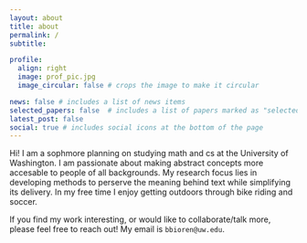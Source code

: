 ```yaml
---
layout: about
title: about
permalink: /
subtitle:

profile:
  align: right
  image: prof_pic.jpg
  image_circular: false # crops the image to make it circular

news: false # includes a list of news items
selected_papers: false  # includes a list of papers marked as "selected={true}"
latest_post: false
social: true # includes social icons at the bottom of the page
---
```


Hi! I am a sophmore planning on studying math and cs at the University of Washington. I am passionate about making
abstract concepts more accesable to people of all backgrounds. My research focus lies in developing methods to perserve the meaning behind text while simplifying its delivery. In my free time I enjoy getting outdoors through bike riding and soccer.

If you find my work interesting, or would like to collaborate/talk more, please feel free to reach out! My email is `bbioren@uw.edu`.
